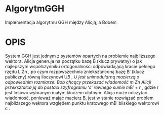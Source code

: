 # AlgorytmGGH
Implementacja algorytmu GGH między Alicją, a Bobem

# OPIS
System GGH jest jednym z systemów opartych na problemie najbliższego wektora. Alicja generuje na początku bazę B (klucz prywatny) o jak najlepszym współczynniku ortogonalności odpowiadającą kracie pełnego rzędu L   Zn , po czym rozpowszechnia zniekształconą bazę B′ (klucz publiczny) równą iloczynowi U*B , U jest unimodularną macierzą o odpowiednim rozmiarze. Bob chcący przekazać wiadomość m   Zn  Alicji przekształca ją do postaci szyfrogramu ‘c’ równego sumie m*B′ + r , gdzie r jest losowo wybranym małym kluczem ulotnym. Alicja może odczytać wiadomość,  ponieważ mając macierz B, jest w stanie rozwiązać problem najbliższego wektora względem punktu kratowego mB′ bliskiego wektorowi c .  
 


